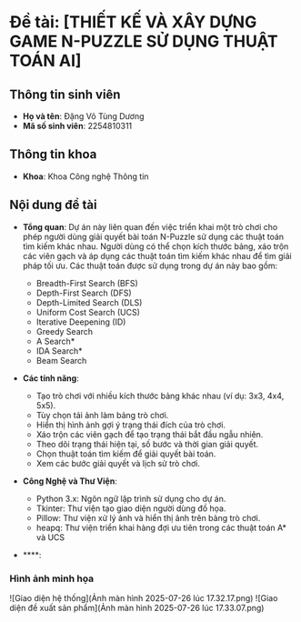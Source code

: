 # Đề tài: [THIẾT KẾ VÀ XÂY DỰNG GAME N-PUZZLE SỬ DỤNG THUẬT TOÁN AI]

## Thông tin sinh viên

- **Họ và tên**: Đặng Võ Tùng Dương
- **Mã số sinh viên**: 2254810311

## Thông tin khoa

- **Khoa**: Khoa Công nghệ Thông tin


## Nội dung đề tài
- **Tổng quan**: Dự án này liên quan đến việc triển khai một trò chơi cho phép người dùng giải quyết bài toán N-Puzzle sử dụng các thuật toán tìm kiếm khác nhau. Người dùng có thể chọn kích thước bảng, xáo trộn các viên gạch và áp dụng các thuật toán tìm kiếm khác nhau để tìm giải pháp tối ưu. Các thuật toán được sử dụng trong dự án này bao gồm:
  - Breadth-First Search (BFS)
  - Depth-First Search (DFS)
  - Depth-Limited Search (DLS)
  - Uniform Cost Search (UCS)
  - Iterative Deepening (ID)
  - Greedy Search
  - A Search*
  - IDA Search*
  - Beam Search

- **Các tính năng**:
  - Tạo trò chơi với nhiều kích thước bảng khác nhau (ví dụ: 3x3, 4x4, 5x5).
  - Tùy chọn tải ảnh làm bảng trò chơi.
  - Hiển thị hình ảnh gợi ý trạng thái đích của trò chơi.
  - Xáo trộn các viên gạch để tạo trạng thái bắt đầu ngẫu nhiên.
  - Theo dõi trạng thái hiện tại, số bước và thời gian giải quyết.
  - Chọn thuật toán tìm kiếm để giải quyết bài toán.
  - Xem các bước giải quyết và lịch sử trò chơi.

- **Công Nghệ và Thư Viện**:
  - Python 3.x: Ngôn ngữ lập trình sử dụng cho dự án.  
  - Tkinter: Thư viện tạo giao diện người dùng đồ họa.
  - Pillow: Thư viện xử lý ảnh và hiển thị ảnh trên bảng trò chơi.
  - heapq: Thư viện triển khai hàng đợi ưu tiên trong các thuật toán A* và UCS
- ****:

### Hình ảnh minh họa

![Giao diện hệ thống](Ảnh màn hình 2025-07-26 lúc 17.32.17.png)
![Giao diện đề xuất sản phẩm](Ảnh màn hình 2025-07-26 lúc 17.33.07.png)
